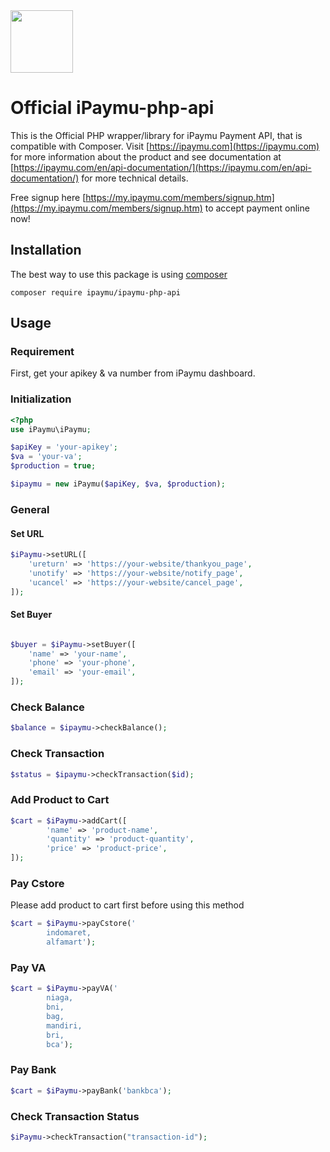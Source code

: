 <img width="100" src="https://my.ipaymu.com/asset/images/logo-ipaymu.png">

Official iPaymu-php-api
==============

This is the Official PHP wrapper/library for iPaymu Payment API, that is compatible with Composer. Visit [https://ipaymu.com](https://ipaymu.com) for more information about the product and see documentation at [https://ipaymu.com/en/api-documentation/](https://ipaymu.com/en/api-documentation/) for more technical details.

Free signup here [https://my.ipaymu.com/members/signup.htm](https://my.ipaymu.com/members/signup.htm) to accept payment online now!

## Installation
The best way to use this package is using [composer](https://getcomposer.org/)
```
composer require ipaymu/ipaymu-php-api
```

## Usage

### Requirement

First, get your apikey & va number from iPaymu dashboard.

### Initialization
```php
<?php
use iPaymu\iPaymu;

$apiKey = 'your-apikey';
$va = 'your-va';
$production = true;

$ipaymu = new iPaymu($apiKey, $va, $production);
```
### General

#### Set URL
```php
$iPaymu->setURL([
    'ureturn' => 'https://your-website/thankyou_page',
    'unotify' => 'https://your-website/notify_page',
    'ucancel' => 'https://your-website/cancel_page',
]);
```

#### Set Buyer
```php

$buyer = $iPaymu->setBuyer([
    'name' => 'your-name',
    'phone' => 'your-phone',
    'email' => 'your-email',
]);
```


### Check Balance
```php
$balance = $ipaymu->checkBalance();
```

### Check Transaction
```php
$status = $ipaymu->checkTransaction($id);
```

### Add Product to Cart
```php
$cart = $iPaymu->addCart([
        'name' => 'product-name',
        'quantity' => 'product-quantity',
        'price' => 'product-price',
]);
```

### Pay Cstore
Please add product to cart first before using this method
```php
$cart = $iPaymu->payCstore('
        indomaret, 
        alfamart');
```

### Pay VA
```php
$cart = $iPaymu->payVA('
        niaga,
        bni,
        bag,
        mandiri,
        bri,
        bca');
```

### Pay Bank
```php
$cart = $iPaymu->payBank('bankbca');
```

### Check Transaction Status
```php
$iPaymu->checkTransaction("transaction-id");
```

